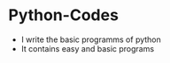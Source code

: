 # Python-Codes
<ul>
  <li>I write the basic programms of python</li>
  <li>It contains easy and basic programs</li>
</ul>
